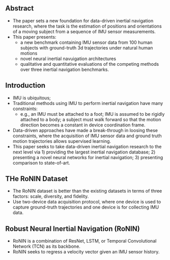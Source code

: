 ## Abstract
* The paper sets a new foundation for data-driven inertial navigation research, where the task is the estimation of positions and orientations of a moving subject from a sequence of IMU sensor measurements.
* This paper presents:
  * a new benchmark containing IMU sensor data from 100 human subjects with ground-truth 3d trajectories under natural human motions
  * novel neural inertial navuigation architectures
  * qualitative and quantitative evaluations of the competing methods over three inertial navigation benchmarks. 

## Introduction
* IMU is ubiquitous;
* Traditional methods using IMU to perform inertial navigation have many constraints:
  * e.g., an IMU must be attached to a foot; IMU is assumed to be rigidly attached to a body; a subject must walk forward so that the motion direction becomes a constant in device coordination frame.
* Data-driven approaches have made a break-through in loosing these constraints, where the acquisition of IMU sensor data and ground truth motion trajectories allows supervised learning.
* This paper seeks to take data-driven inertial navigation research to the next level via 1) providing the largest inertial navigation database; 2) presenting a novel neural networks for inertial navigation; 3) presenting comparison to state-of-art.

## THe RoNIN Dataset
* The RoNIN dataset is better than the existing datasets in terms of three factors: scale, diversity, and fidelity.
* Use two-device data acquisition protocol, where one device is used to capture ground-truth trajectories and one device is for collecting IMU data.

## Robust Neural Inertial Navigation (RoNIN)
* RoNIN is a combination of ResNet, LSTM, or Temporal Convolutional Network (TCN) as its backbone. 
* RoNIN seeks to regress a velocity vector given an IMU sensor history.
 
